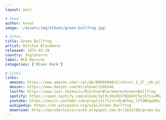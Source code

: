```yaml
---
layout: post

# Feed
author: kvnol
image: '/assets/img/albums/green-bullfrog.jpg'

# Infos
title: Green Bullfrog
artist: Ritchie Blackmore
released: 1971-03-19
country: Inglaterra
label: MCA Records
categories: ['Blues Rock']

# Links
links:
  amazon: https://www.amazon.com/-/pt/dp/B000Q9A0LE/ref=sr_1_2?__mk_pt_BR=%C3%85M%C3%85%C5%BD%C3%95%C3%91&dchild=1&keywords=green+bullfrog&qid=1615614269&s=music&sr=1-2
  deezer: https://www.deezer.com/br/album/1206546
  lastfm: https://www.last.fm/music/Ritchie+Blackmore/Green+Bullfrog
  spotify: https://open.spotify.com/album/1gl9LSUudSS7QIH4VCSejE?si=Mhq3P3KAQgCKb7V1LdCneQ
  youtube: https://music.youtube.com/playlist?list=OLAK5uy_l5TUW5qs89s1_O5YfT9xhgQMsWWtDutOY
  wikipedia: https://en.wikipedia.org/wiki/Green_Bullfrog
  download: http://murodoclassicrock4.blogspot.com.br/2013/08/green-bullfrog-1970.html
---
```

